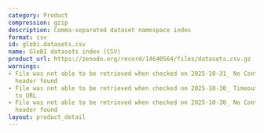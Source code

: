 ```yaml
---
category: Product
compression: gzip
description: Comma-separated dataset namespace index
format: csv
id: globi.datasets.csv
name: GloBI datasets index (CSV)
product_url: https://zenodo.org/record/14640564/files/datasets.csv.gz
warnings:
- File was not able to be retrieved when checked on 2025-10-31_ No Content-Length
  header found
- File was not able to be retrieved when checked on 2025-10-30_ Timeout connecting
  to URL
- File was not able to be retrieved when checked on 2025-10-30_ No Content-Length
  header found
layout: product_detail
---
```


